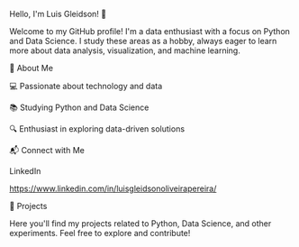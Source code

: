Hello, I'm Luis Gleidson! 👋

Welcome to my GitHub profile! I'm a data enthusiast with a focus on Python and Data Science. I study these areas as a hobby, always eager to learn more about data analysis, visualization, and machine learning.

📌 About Me

💻 Passionate about technology and data

📚 Studying Python and Data Science

🔍 Enthusiast in exploring data-driven solutions


📬 Connect with Me

LinkedIn

https://www.linkedin.com/in/luisgleidsonoliveirapereira/

🚀 Projects

Here you'll find my projects related to Python, Data Science, and other experiments. Feel free to explore and contribute!
